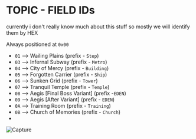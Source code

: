 # TOPIC - FIELD IDs

currently i don't really know much about this stuff so mostly we will identify them by HEX

Always positioned at `0x00`

- `01` --> Wailing Plains (prefix - `Step`)
- `03` --> Infernal Subway (prefix - `Metro`)
- `04` --> City of Mercy (prefix - `Building`)
- `05` --> Forgotten Carrier (prefix - `Ship`)
- `06` --> Sunken Grid (prefix - `Tower`)
- `07` --> Tranquil Temple (prefix - `Temple`)
- `08` --> Aegis [Final Boss Variant] (prefix -`EDEN`)
- `09` --> Aegis [After Variant] (prefix - `EDEN`)
- `0A` --> Training Room (prefix - `Training`)
- `0B` --> Church of Memories (prefix - `Church`)
- 
![Capture](https://github.com/nachotacos69/WikiEater/assets/99103531/b23b42ad-b9bd-4771-abbe-94ff1a3b8336)
